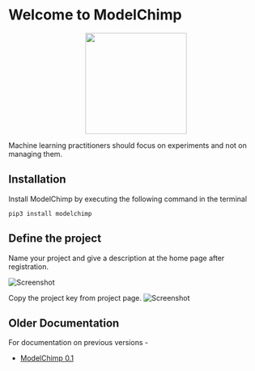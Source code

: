 # Welcome to ModelChimp
<div style="text-align:center;">
  <img src="https://docs.modelchimp.com/logo.png"  style="height:200px !important;"/>
</div>

Machine learning practitioners should focus on experiments and not on managing them.

## Installation
Install ModelChimp by executing the following command in the terminal

    pip3 install modelchimp

## Define the project
Name your project and give a description at the home page after registration.

![Screenshot](../img/docs_project_definition.png)

Copy the project key from project page.
![Screenshot](../img/doc_project_key.png)

## Older Documentation
For documentation on previous versions -

  * [ModelChimp 0.1](https://docs.modelchimp.com/0.1/)
